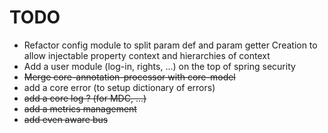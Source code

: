 TODO
====================

* Refactor config module to split param def and param getter Creation to allow injectable property context and hierarchies of context
* Add a user module (log-in, rights, ...) on the top of spring security
* ~~Merge core-annotation-processor with core-model~~
* add a core error (to setup dictionary of errors)
* ~~add a core log ? (for MDC, ...)~~
* ~~add a metrics management~~
* ~~add even aware bus~~